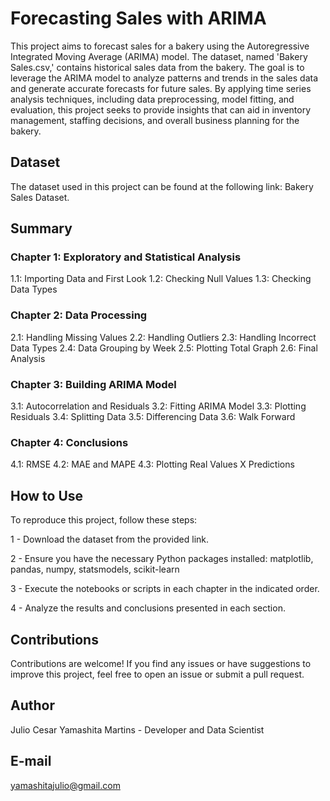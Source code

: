# Forecasting Sales with ARIMA
This project aims to forecast sales for a bakery using the Autoregressive Integrated Moving Average (ARIMA) model. The dataset, named 'Bakery Sales.csv,' contains historical sales data from the bakery. The goal is to leverage the ARIMA model to analyze patterns and trends in the sales data and generate accurate forecasts for future sales. By applying time series analysis techniques, including data preprocessing, model fitting, and evaluation, this project seeks to provide insights that can aid in inventory management, staffing decisions, and overall business planning for the bakery.

## Dataset
The dataset used in this project can be found at the following link: Bakery Sales Dataset.

## Summary
### Chapter 1: Exploratory and Statistical Analysis
1.1: Importing Data and First Look
1.2: Checking Null Values
1.3: Checking Data Types
### Chapter 2: Data Processing
2.1: Handling Missing Values
2.2: Handling Outliers
2.3: Handling Incorrect Data Types
2.4: Data Grouping by Week
2.5: Plotting Total Graph
2.6: Final Analysis
### Chapter 3: Building ARIMA Model
3.1: Autocorrelation and Residuals
3.2: Fitting ARIMA Model
3.3: Plotting Residuals
3.4: Splitting Data
3.5: Differencing Data
3.6: Walk Forward
### Chapter 4: Conclusions
4.1: RMSE
4.2: MAE and MAPE
4.3: Plotting Real Values X Predictions
## How to Use
To reproduce this project, follow these steps:

1 - Download the dataset from the provided link.

2 - Ensure you have the necessary Python packages installed: matplotlib, pandas, numpy, statsmodels, scikit-learn

3 - Execute the notebooks or scripts in each chapter in the indicated order.

4 - Analyze the results and conclusions presented in each section.

## Contributions
Contributions are welcome! If you find any issues or have suggestions to improve this project, feel free to open an issue or submit a pull request.

## Author
Julio Cesar Yamashita Martins - Developer and Data Scientist

## E-mail
yamashitajulio@gmail.com
